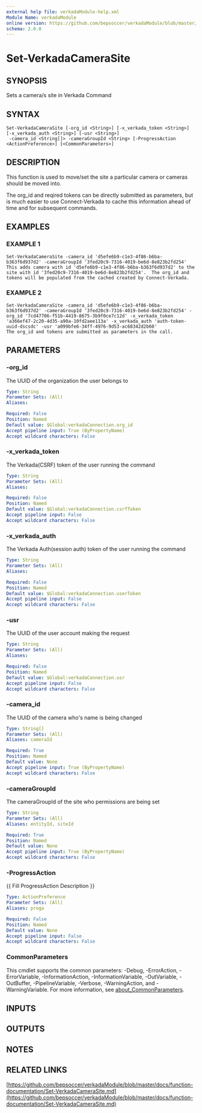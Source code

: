 ```yaml
---
external help file: verkadaModule-help.xml
Module Name: verkadaModule
online version: https://github.com/bepsoccer/verkadaModule/blob/master/docs/function-documentation/Set-VerkadaCameraSite.md
schema: 2.0.0
---
```


# Set-VerkadaCameraSite

## SYNOPSIS
Sets a camera/s site in Verkada Command

## SYNTAX

```
Set-VerkadaCameraSite [-org_id <String>] [-x_verkada_token <String>] [-x_verkada_auth <String>] [-usr <String>]
 -camera_id <String[]> -cameraGroupId <String> [-ProgressAction <ActionPreference>] [<CommonParameters>]
```

## DESCRIPTION
This function is used to move/set the site a particular camera or cameras should be moved into.

The org_id and reqired tokens can be directly submitted as parameters, but is much easier to use Connect-Verkada to cache this information ahead of time and for subsequent commands.

## EXAMPLES

### EXAMPLE 1
```
Set-VerkadaCameraSite -camera_id 'd5efe6b9-c1e3-4f86-b6ba-b363f6d937d2' -cameraGroupId '3fed20c9-7316-4019-be6d-8e823b2fd254'
This adds camera with id 'd5efe6b9-c1e3-4f86-b6ba-b363f6d937d2' to the site with id '3fed20c9-7316-4019-be6d-8e823b2fd254'.  The org_id and tokens will be populated from the cached created by Connect-Verkada.
```

### EXAMPLE 2
```
Set-VerkadaCameraSite -camera_id 'd5efe6b9-c1e3-4f86-b6ba-b363f6d937d2' -cameraGroupId '3fed20c9-7316-4019-be6d-8e823b2fd254' -org_id '7cd47706-f51b-4419-8675-3b9f0ce7c12d' -x_verkada_token 'a366ef47-2c20-4d35-a90a-10fd2aee113a' -x_verkada_auth 'auth-token-uuid-dscsdc' -usr 'a099bfe6-34ff-4976-9d53-ac68342d2b60'
The org_id and tokens are submitted as parameters in the call.
```

## PARAMETERS

### -org_id
The UUID of the organization the user belongs to

```yaml
Type: String
Parameter Sets: (All)
Aliases:

Required: False
Position: Named
Default value: $Global:verkadaConnection.org_id
Accept pipeline input: True (ByPropertyName)
Accept wildcard characters: False
```

### -x_verkada_token
The Verkada(CSRF) token of the user running the command

```yaml
Type: String
Parameter Sets: (All)
Aliases:

Required: False
Position: Named
Default value: $Global:verkadaConnection.csrfToken
Accept pipeline input: False
Accept wildcard characters: False
```

### -x_verkada_auth
The Verkada Auth(session auth) token of the user running the command

```yaml
Type: String
Parameter Sets: (All)
Aliases:

Required: False
Position: Named
Default value: $Global:verkadaConnection.userToken
Accept pipeline input: False
Accept wildcard characters: False
```

### -usr
The UUID of the user account making the request

```yaml
Type: String
Parameter Sets: (All)
Aliases:

Required: False
Position: Named
Default value: $Global:verkadaConnection.usr
Accept pipeline input: False
Accept wildcard characters: False
```

### -camera_id
The UUID of the camera who's name is being changed

```yaml
Type: String[]
Parameter Sets: (All)
Aliases: cameraId

Required: True
Position: Named
Default value: None
Accept pipeline input: True (ByPropertyName)
Accept wildcard characters: False
```

### -cameraGroupId
The cameraGroupId of the site who permissions are being set

```yaml
Type: String
Parameter Sets: (All)
Aliases: entityId, siteId

Required: True
Position: Named
Default value: None
Accept pipeline input: True (ByPropertyName)
Accept wildcard characters: False
```

### -ProgressAction
{{ Fill ProgressAction Description }}

```yaml
Type: ActionPreference
Parameter Sets: (All)
Aliases: proga

Required: False
Position: Named
Default value: None
Accept pipeline input: False
Accept wildcard characters: False
```

### CommonParameters
This cmdlet supports the common parameters: -Debug, -ErrorAction, -ErrorVariable, -InformationAction, -InformationVariable, -OutVariable, -OutBuffer, -PipelineVariable, -Verbose, -WarningAction, and -WarningVariable. For more information, see [about_CommonParameters](http://go.microsoft.com/fwlink/?LinkID=113216).

## INPUTS

## OUTPUTS

## NOTES

## RELATED LINKS

[https://github.com/bepsoccer/verkadaModule/blob/master/docs/function-documentation/Set-VerkadaCameraSite.md](https://github.com/bepsoccer/verkadaModule/blob/master/docs/function-documentation/Set-VerkadaCameraSite.md)

